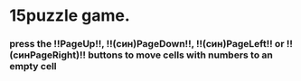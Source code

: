 # 15puzzle game. 
### press the !!PageUp!!, !!(син)PageDown!!, !!(син)PageLeft!! or !!(синPageRight)!! buttons to move cells with numbers to an empty cell
